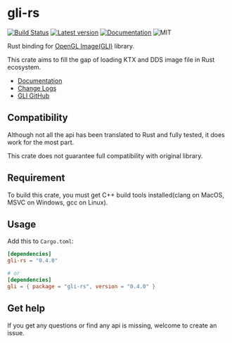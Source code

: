# gli-rs

[![Build Status](https://dev.azure.com/usami-ssc/usami-ssc/_apis/build/status/unknownue.gli-rs?branchName=master)](https://dev.azure.com/usami-ssc/usami-ssc/_build/latest?definitionId=6&branchName=master) [![Latest version](https://img.shields.io/badge/crates.io-gli--rs-green.svg)](https://crates.io/crates/gli-rs) [![Documentation](https://docs.rs/gli-rs/badge.svg)](https://docs.rs/gli-rs) ![MIT](https://img.shields.io/badge/license-MIT-blue.svg)

Rust binding for [OpenGL Image(GLI)](https://github.com/g-truc/gli) library.

This crate aims to fill the gap of loading KTX and DDS image file in Rust ecosystem.

- [Documentation](https://docs.rs/gli-rs)
- [Change Logs](./CHANGELOG.md)
- [GLI GitHub](https://github.com/g-truc/gli)

## Compatibility

Although not all the api has been translated to Rust and fully tested, it does work for the most part.

This crate does not guarantee full compatibility with original library.

## Requirement

To build this crate, you must get C++ build tools installed(clang on MacOS, MSVC on Windows, gcc on Linux).

## Usage

Add this to `Cargo.toml`:

```toml
[dependencies]
gli-rs = "0.4.0"

# or
[dependencies]
gli = { package = "gli-rs", version = "0.4.0" }
```

## Get help

If you get any questions or find any api is missing, welcome to create an issue.

